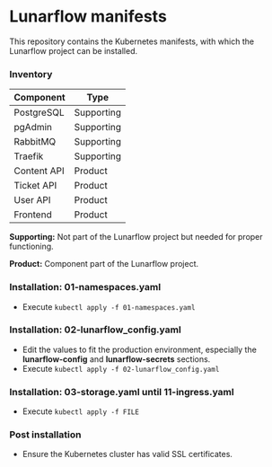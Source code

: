 # Lunarflow manifests

This repository contains the Kubernetes manifests, with which the Lunarflow project can be installed.

### Inventory

| **Component** | **Type**   |
|---------------|------------|
| PostgreSQL    | Supporting |
| pgAdmin       | Supporting |
| RabbitMQ      | Supporting |
| Traefik       | Supporting |
| Content API   | Product    |
| Ticket API    | Product    |
| User API      | Product    |
| Frontend      | Product    |

**Supporting:** Not part of the Lunarflow project but needed for proper functioning.

**Product:** Component part of the Lunarflow project.

### Installation: 01-namespaces.yaml

- Execute `kubectl apply -f 01-namespaces.yaml`

### Installation: 02-lunarflow_config.yaml

- Edit the values to fit the production environment, especially the **lunarflow-config** and **lunarflow-secrets** sections.
- Execute `kubectl apply -f 02-lunarflow_config.yaml`

### Installation: 03-storage.yaml until 11-ingress.yaml

- Execute `kubectl apply -f FILE`

### Post installation

- Ensure the Kubernetes cluster has valid SSL certificates.
